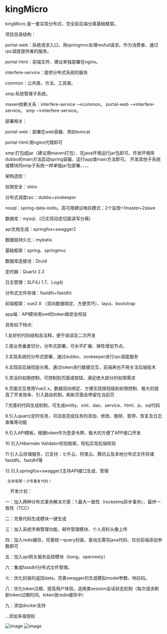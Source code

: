 # kingMicro
kingMicro 是一套实现分布式、完全前后端分离基础框架。

项目目录结构：

portal-web：系统请求入口、用springmvc处理resfull请求。作为消费者、通过rpc调度提供者的服务。

portal-html：前端文件、建议单独部署在nginx。

interfere-service：提供分布式系统的服务

common：公共类、方法、工具类。

smp:系统管理子系统。

maven依赖关系：interfere-service —>common。
portal-web —>interfere-service。
smp —>interfere-service。

部署相关：

portal-web：部署在web容器、例如tomcat

portal-html:用nginx代理即可

smp:打包成jar（建议用maven打包）、在java环境运行jar包即可。开发环境用dubbo的main方法启动spring容器、运行app类main方法即可。
开发其他子系统或模块同smp子系统一样单独jar包部署、、、、

架构选型：

权限安全：shiro

分布式调度rpc：dubbo+zookeeper

nosql：spring-data-redis。高可用建议哨兵模式：2个监控+1master+2slave

数据库：mysql、(已实现动态切面读写分离)

api文档生成：springfox+swagger2

数据层持久化：mybatis

基础框架：spring、springmvc

数据库连接池：Druid 

定时器：Quartz 2.3

日志管理：SLF4J 1.7、Log4j

分布式文件存储：fastdfs+fastdht

前端框架：vue2.X （双向数据绑定、方便灵巧）、layui、bootstrap

app端：API模块用swt的token做安全校验

具有如下特点:

1.友好的代码结构及注释，便于阅读及二次开发

2.按业务垂直切分，分布式部署，可水平扩展、弹性增加节点。

3.实现系统的分布式部署、通过dubbo、zookeeper进行rpc调度服务

4.实现前后端彻底分离，通过token进行数据交互，前端再也不用关注后端技术

5.灵活的权限控制，可控制到页面或按钮，满足绝大部分的权限需求

6.页面交互使用Vue2.x，数据双向绑定、方便实现按钮级别权限控制、极大的提高了开发效率、引入路由机制，刷新页面会停留在当前页

7.完善的代码生成机制，可生成entity、xml、dao、service、html、js、sql代码

8.引入quartz定时任务，可动态完成任务的添加、修改、删除、暂停、恢复及日志查看等功能

9.引入API模板，根据token作为登录令牌，极大的方便了APP接口开发

10.引入Hibernate Validator校验框架，轻松实现后端校验

11.引入云存储服务，已支持：七牛云、阿里云、腾讯云及本地分布式文件存储fastdfs、fastdhf等

12.引入springfox+swagger2支持API接口生成、管理
  
     生命有限！少写重复代码！
     
开发计划：

一：加入两种分布式事务解决方案：1.最大一致性（rocketmq异步事务）、最终一致性（TCC）

二：完善代码生成模块一键生成

三：加入系统字典管理功能、邮件管理模块、个人资料头像上传

四：加入redis缓存，完善统一query封装、查询无需写java代码、仅仅前端添加参数即可

五：加入api网关服务监控模块（kong、openresty）

六：集成fastdhf分布式文件管理。

七：优化封装的返回data，完善swagger的生成模拟model参数、响应码。

八：优化token过期、提高用户体验。选用类session会话状态机制（每次请求刷新token过期时间。token放redis缓存中）

九：添加docker支持

...添加多级授权

![image](https://github.com/3zamn/kingMicro/blob/master/20180319110604.jpg)
![image](https://github.com/3zamn/kingMicro/blob/master/20180319112154.jpg)
